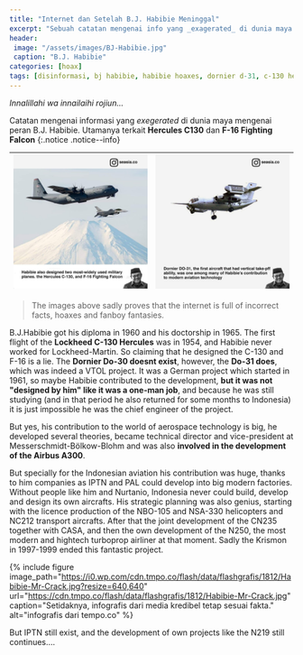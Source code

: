 ```yaml
---
title: "Internet dan Setelah B.J. Habibie Meninggal"
excerpt: "Sebuah catatan mengenai info yang _exagerated_ di dunia maya mengenai peran B.J. Habibie dalam dunia dirgantara internasional"
header:
 image: "/assets/images/BJ-Habibie.jpg"
 caption: "B.J. Habibie"
categories: [hoax]
tags: [disinformasi, bj habibie, habibie hoaxes, dornier d-31, c-130 hercules]
---
```

_Innalillahi wa innailaihi rojiun..._

Catatan mengenai informasi yang _exegerated_ di dunia maya mengenai peran B.J. Habibie. Utamanya terkait **Hercules C130** dan **F-16 Fighting Falcon**
{:.notice .notice--info}

|[![seasia 1](/assets/images/seasia-1.jpg)](/assets/images/seasia-1.jpg)|[![seasia 2](/assets/images/seasia-2.jpg)](/assets/images/seasia-2.jpg)|
|:---:|:---:|

> The images above sadly proves that the internet is full of incorrect facts, hoaxes and fanboy fantasies.

B.J.Habibie got his diploma in 1960 and his doctorship in 1965. The first flight of the **Lockheed C-130 Hercules** was in 1954, and Habibie never worked for Lockheed-Martin. So claiming that he designed the C-130 and F-16 is a lie. The **Dornier Do-30 doesnt exist**, however, the **Do-31 does**, which was indeed a VTOL project. It was a German project which started in 1961, so maybe Habibie contributed to the development, **but it was not "designed by him" like it was a one-man job**, and because he was still studying (and in that period he also returned for some months to Indonesia) it is just impossible he was the chief engineer of the project.

But yes, his contribution to the world of aerospace technology is big, he developed several theories, became technical director and vice-president at Messerschmidt-Bölkow-Blohm and was also **involved in the development of the Airbus A300**.

But specially for the Indonesian aviation his contribution was huge, thanks to him companies as IPTN and PAL could develop into big modern factories. Without people like him and Nurtanio, Indonesia never could build, develop and design its own aircrafts. His strategic planning was also genius, starting with the licence production of the NBO-105  and NSA-330 helicopters and NC212 transport aircrafts. After that the joint development of the CN235 together with CASA, and then the own development of the N250, the most modern and hightech turboprop airliner at that moment. Sadly the Krismon in 1997-1999 ended this fantastic project.

{% include figure image_path="https://i0.wp.com/cdn.tmpo.co/flash/data/flashgrafis/1812/Habibie-Mr-Crack.jpg?resize=640,640" url="https://cdn.tmpo.co/flash/data/flashgrafis/1812/Habibie-Mr-Crack.jpg" caption="Setidaknya, infografis dari media kredibel tetap sesuai fakta." alt="infografis dari tempo.co" %}

But IPTN still exist, and the development of own projects like the N219 still continues....
